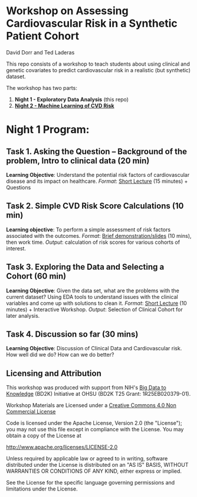 # Workshop on Assessing Cardiovascular Risk in a Synthetic Patient Cohort

David Dorr and Ted Laderas

This repo consists of a workshop to teach students about using clinical and genetic covariates to predict cardiovascular risk in a realistic (but synthetic) dataset.

The workshop has two parts:

  1. **Night 1 - Exploratory Data Analysis** (this repo)
  2. [**Night 2 - Machine Learning of CVD Risk**](https://github.com/laderast/cvdNight2)

# Night 1 Program:

## Task 1. Asking the Question – Background of the problem, Intro to clinical data (20 min)

**Learning Objective**: Understand the potential risk factors of cardiovascular disease and its impact on healthcare. *Format*: [Short Lecture](slides/Dorr_risk_score_basics.pptx) (15 minutes) + Questions

## Task 2. Simple CVD Risk Score Calculations (10 min)

**Learning objective**: To perform a simple assessment of risk factors associated with the outcomes. *Format*: [Brief demonstration/slides](slides/Dorr_risk_score_basics.pptx) (10 mins), then work time. *Output*: calculation of risk scores for various cohorts of interest.

## Task 3. Exploring the Data and Selecting a Cohort (60 min)

**Learning Objective**: Given the data set, what are the problems with the current dataset? Using EDA tools to understand issues with the clinical variables and come up with solutions to clean it. *Format*: [Short Lecture](introToEDA.html) (10 minutes) + Interactive Workshop. *Output*: Selection of Clinical Cohort for later analysis.

## Task 4. Discussion so far (30 mins)

**Learning Objective**: Discussion of Clinical Data and Cardiovascular risk. How well did we do? How can we do better?

## Licensing and Attribution

This workshop was produced with support from NIH's [Big Data to Knowledge](http://www.ohsu.edu/xd/education/schools/school-of-medicine/departments/clinical-departments/dmice/research/bd2k.cfm) (BD2K) Initiative at OHSU (BD2K T25 Grant: 1R25EB020379-01). 

Workshop Materials are Licensed under a [Creative Commons 4.0 Non Commercial License](https://creativecommons.org/licenses/by-nc/4.0/)

Code is licensed under the Apache License, Version 2.0 (the "License"); you may not use this file except in compliance with the License. You may obtain a copy of the License at

http://www.apache.org/licenses/LICENSE-2.0

Unless required by applicable law or agreed to in writing, software distributed under the License is distributed on an "AS IS" BASIS, WITHOUT WARRANTIES OR CONDITIONS OF ANY KIND, either express or implied.

See the License for the specific language governing permissions and limitations under the License.
